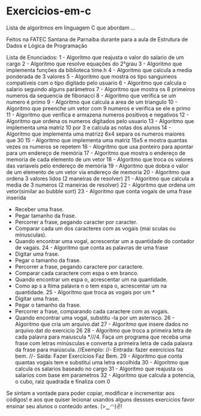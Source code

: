 # Exercicios-em-c
Lista de algoritmos em linguagem C que abordam ...

Feitos na FATEC Santana de Parnaiba durante para a aula de Estrutura de Dados e Lógica de Programação

Lista de Enunciados:
1 - Algoritmo que reajusta o valor do salario de um cargo
2 - Algoritmo que resolve equações do 2°grau
3 - Algoritmo que implementa funções da biblioteca time.h
4 - Algoritmo que calcula a media ponderada de 3 valores
5 - Algoritmo que mostra os tipo sanguineos compativeis com o tipo digitado pelo usuario
6 - Algoritmo que calcula o salario seguindo alguns parâmetros
7 - Algoritmo que mostra os 8 primeiros numeros da sequencia de fibonacci
8 - Algoritmo que verifica se um numero é primo
9 - Algoritmo que calcula a area de um triangulo
10 - Algoritmo que preenche um vetor com 9 numeros e verifica se ele e primo
11 - Algoritmo que verifica e armazena numeros positivos e negativos
12 - Algoritmo que ordena os numeros digitados pelo usuario
13 - Algoritmo que implementa uma matriz 10 por 3 e calcula as notas dos alunos
14 - Algoritmo que implementa uma matrizz 6x4 separa os numeros maiores que 30
15 - Algoritmo que implementa uma matriz 15x5 e mostra quantas vezes os numeros se repetem
16 - Alogritmo que usa ponteiro para apontar para um endereço de memória
17 - Algoritmo que mostra o endereço de memoria de cada elemento de um vetor
18 - Algoritmo que troca os valores das variaveis pelo endereço de memória
19 - Algoritmo que dobra o valor de um elemento de um vetor via endereço de memoria
20 - Algoritmo que ordena 3 valores lidos (2 maneiras de resolver)
21 - Algoritmo que calcula a media de 3 numeros (2 maneiras de resolver)
22 - Algoritmo que ordena um vetor(similar ao bubble sort)
23 - Algoritmo que conta vogais de uma frase inserida
- Receber uma frase. 
- Pegar tamanho da frase. 
- Percorrer a frase, pegando caracter por caracter. 
- Comparar cada um dos caracteres com as vogais (mai sculas ou minusculas). 
- Quando encontrar uma vogal, acrescentar um a quantidade do contador de vagais.
24 - Algoritmo que conta as palavras de uma frase
- Digitar uma frase.
- Pegar o tamanho da frase.
- Percorrer a frase, pegando caractere por caractere.
- Comparar cada caractere com espa o em branco.
- Quando encontrar um espa o, acrescentar um na quantidade.
- Como ap s a  ltima palavra n o tem espa o, acrescentar um na quantidade.
25 - Algoritmo que troca as vogais por um *
- Digitar uma frase.
- Pegar o tamanho da frase.
- Percorrer a frase, comparando cada caractere com as vogais.
- Quando encontrar uma vogal, substitu -la por um asterisco.
26 - Algoritmo que cria um arquivo.dat 
27 - Algoritmo que insere dados no arquivo.dat do exercicio 26
28 - Algoritmo que troca a primeira letra de cada palavra para maiuscula
*///4. Faça um programa que receba uma frase com letras minúsculas e converta a primeira letra de cada palavra da frase para maiúscula.
//Exemplo:
//- Entrada: fazer exercícios faz bem.
//- Saída: Fazer Exercícios Faz Bem.
29 - Algoritmo que conta quantas vogais tem e substitui uma letra escolhida
30 - Algoritmo que calcula os salarios baseado no cargo
31 - Algoritmo que reajusta os salarios com base em parametros
32 - Algoritmo que calcula a potencia, o cubo, raiz quadrada e finaliza com 0

Se sintam a vontade para poder copiar, modificar e incrementar aos códigos! e aos que quiser lecionar usandos alguns dessses exercicios favor ensinar seu alunos o conteúdo antes. (>‿◠)✌!
